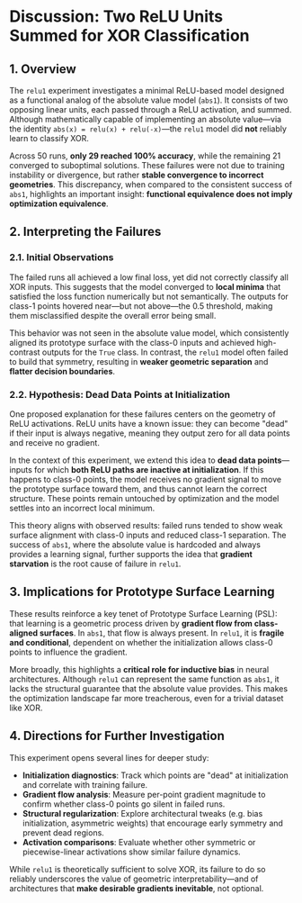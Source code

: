 # **Discussion: Two ReLU Units Summed for XOR Classification**

## 1. Overview

The `relu1` experiment investigates a minimal ReLU-based model designed as a functional analog of the absolute value model (`abs1`). It consists of two opposing linear units, each passed through a ReLU activation, and summed. Although mathematically capable of implementing an absolute value—via the identity `abs(x) = relu(x) + relu(-x)`—the `relu1` model did **not** reliably learn to classify XOR.

Across 50 runs, **only 29 reached 100% accuracy**, while the remaining 21 converged to suboptimal solutions. These failures were not due to training instability or divergence, but rather **stable convergence to incorrect geometries**. This discrepancy, when compared to the consistent success of `abs1`, highlights an important insight: **functional equivalence does not imply optimization equivalence**.

## 2. Interpreting the Failures

### 2.1. Initial Observations

The failed runs all achieved a low final loss, yet did not correctly classify all XOR inputs. This suggests that the model converged to **local minima** that satisfied the loss function numerically but not semantically. The outputs for class-1 points hovered near—but not above—the 0.5 threshold, making them misclassified despite the overall error being small.

This behavior was not seen in the absolute value model, which consistently aligned its prototype surface with the class-0 inputs and achieved high-contrast outputs for the `True` class. In contrast, the `relu1` model often failed to build that symmetry, resulting in **weaker geometric separation** and **flatter decision boundaries**.

### 2.2. Hypothesis: Dead Data Points at Initialization

One proposed explanation for these failures centers on the geometry of ReLU activations. ReLU units have a known issue: they can become "dead" if their input is always negative, meaning they output zero for all data points and receive no gradient.

In the context of this experiment, we extend this idea to **dead data points**—inputs for which **both ReLU paths are inactive at initialization**. If this happens to class-0 points, the model receives no gradient signal to move the prototype surface toward them, and thus cannot learn the correct structure. These points remain untouched by optimization and the model settles into an incorrect local minimum.

This theory aligns with observed results: failed runs tended to show weak surface alignment with class-0 inputs and reduced class-1 separation. The success of `abs1`, where the absolute value is hardcoded and always provides a learning signal, further supports the idea that **gradient starvation** is the root cause of failure in `relu1`.

## 3. Implications for Prototype Surface Learning

These results reinforce a key tenet of Prototype Surface Learning (PSL): that learning is a geometric process driven by **gradient flow from class-aligned surfaces**. In `abs1`, that flow is always present. In `relu1`, it is **fragile and conditional**, dependent on whether the initialization allows class-0 points to influence the gradient.

More broadly, this highlights a **critical role for inductive bias** in neural architectures. Although `relu1` can represent the same function as `abs1`, it lacks the structural guarantee that the absolute value provides. This makes the optimization landscape far more treacherous, even for a trivial dataset like XOR.

## 4. Directions for Further Investigation

This experiment opens several lines for deeper study:

* **Initialization diagnostics**: Track which points are "dead" at initialization and correlate with training failure.
* **Gradient flow analysis**: Measure per-point gradient magnitude to confirm whether class-0 points go silent in failed runs.
* **Structural regularization**: Explore architectural tweaks (e.g. bias initialization, asymmetric weights) that encourage early symmetry and prevent dead regions.
* **Activation comparisons**: Evaluate whether other symmetric or piecewise-linear activations show similar failure dynamics.

While `relu1` is theoretically sufficient to solve XOR, its failure to do so reliably underscores the value of geometric interpretability—and of architectures that **make desirable gradients inevitable**, not optional.
